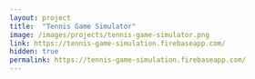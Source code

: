 ```yaml
---
layout: project
title:  "Tennis Game Simulator"
image: /images/projects/tennis-game-simulator.png
link: https://tennis-game-simulation.firebaseapp.com/
hidden: true
permalink: https://tennis-game-simulation.firebaseapp.com/
---
```

